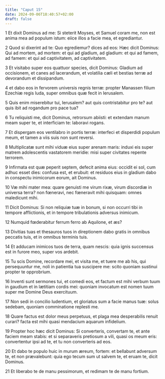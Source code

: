 ```yaml
---
title: "Caput 15"
date: 2024-09-06T18:40:57+02:00
draft: false
---
```




1 Et dixit Dominus ad me: Si steterit Moyses, et Samuel coram me, non est anima mea ad populum istum: eiice illos a facie mea, et egrediantur.

2 Quod si dixerint ad te: Quo egrediemur? dices ad eos: Hæc dicit Dominus: Qui ad mortem, ad mortem: et qui ad gladium, ad gladium: et qui ad famem, ad famem: et qui ad captivitatem, ad captivitatem.

3 Et visitabo super eos quattuor species, dicit Dominus: Gladium ad occisionem, et canes ad lacerandum, et volatilia cæli et bestias terræ ad devorandum et dissipandum.

4 et dabo eos in fervorem universis regnis terræ: propter Manassen filium Ezechiæ regis Iuda, super omnibus quæ fecit in Ierusalem.

5 Quis enim miserebitur tui, Ierusalem? aut quis contristabitur pro te? aut quis ibit ad rogandum pro pace tua?

6 Tu reliquisti me, dicit Dominus, retrorsum abiisti: et extendam manum meam super te, et interficiam te: laboravi rogans.

7 Et dispergam eos ventilabro in portis terræ: interfeci et disperdidi populum meum, et tamen a viis suis non sunt reversi.

8 Multiplicatæ sunt mihi viduæ eius super arenam maris: induxi eis super matrem adolescentis vastatorem meridie: misi super civitates repente terrorem.

9 Infirmata est quæ peperit septem, defecit anima eius: occidit ei sol, cum adhuc esset dies: confusa est, et erubuit: et residuos eius in gladium dabo in conspectu inimicorum eorum, ait Dominus.

10 Væ mihi mater mea: quare genuisti me virum rixæ, virum discordiæ in universa terra? non fœneravi, nec fœneravit mihi quisquam: omnes maledicunt mihi.

11 Dicit Dominus: Si non reliquiæ tuæ in bonum, si non occurri tibi in tempore afflictionis, et in tempore tribulationis adversus inimicum.

12 Numquid fœderabitur ferrum ferro ab Aquilone, et æs?

13 Divitias tuas et thesauros tuos in direptionem dabo gratis in omnibus peccatis tuis, et in omnibus terminis tuis.

14 Et adducam inimicos tuos de terra, quam nescis: quia ignis succensus est in furore meo, super vos ardebit.

15 Tu scis Domine, recordare mei, et visita me, et tuere me ab his, qui persequuntur me, noli in patientia tua suscipere me: scito quoniam sustinui propter te opprobrium.

16 Inventi sunt sermones tui, et comedi eos, et factum est mihi verbum tuum in gaudium et in lætitiam cordis mei: quoniam invocatum est nomen tuum super me Domine Deus exercituum.

17 Non sedi in concilio ludentium, et gloriatus sum a facie manus tuæ: solus sedebam, quoniam comminatione replesti me.

18 Quare factus est dolor meus perpetuus, et plaga mea desperabilis renuit curari? facta est mihi quasi mendacium aquarum infidelium.

19 Propter hoc hæc dicit Dominus: Si converteris, convertam te, et ante faciem meam stabis: et si separaveris pretiosum a vili, quasi os meum eris: convertentur ipsi ad te, et tu non converteris ad eos.

20 Et dabo te populo huic in murum æreum, fortem: et bellabunt adversum te, et non prævalebunt: quia ego tecum sum ut salvem te, et eruam te, dicit Dominus.

21 Et liberabo te de manu pessimorum, et redimam te de manu fortium.

